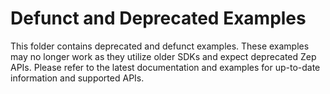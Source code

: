 # Defunct and Deprecated Examples

This folder contains deprecated and defunct examples. These examples may no longer work as they utilize older SDKs and expect deprecated Zep APIs. Please refer to the latest documentation and examples for up-to-date information and supported APIs.
